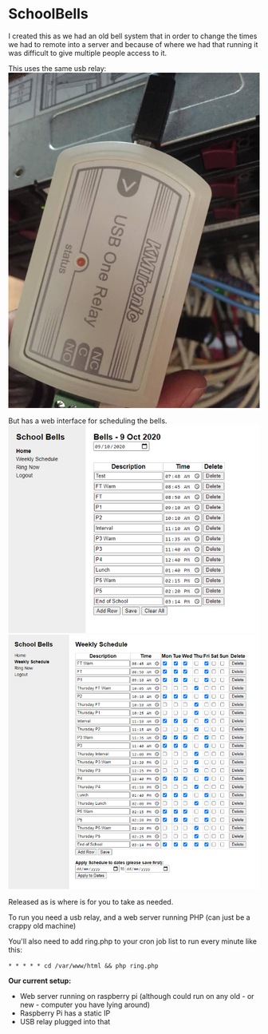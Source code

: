 # SchoolBells

I created this as we had an old bell system that in order to change the times we had to remote into a server and because of where we had that running it was difficult to give multiple people access to it.

This uses the same usb relay:
![](relay.jpg)

But has a web interface for scheduling the bells.
![](screenshot.png)
![](screenshot2.png)

Released as is where is for you to take as needed.

To run you need a usb relay, and a web server running PHP (can just be a crappy old machine)

You'll also need to add ring.php to your cron job list to run every minute like this:

`* * * * * cd /var/www/html && php ring.php`

**Our current setup:**
- Web server running on raspberry pi (although could run on any old - or new - computer you have lying around)
- Raspberry Pi has a static IP
- USB relay plugged into that

